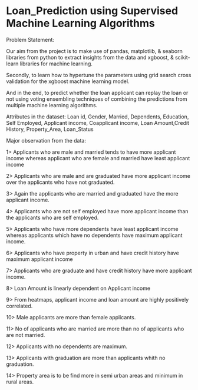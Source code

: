# Loan_Prediction using Supervised Machine Learning Algorithms
Problem Statement:

Our aim from the project is to make use of pandas, matplotlib, & seaborn libraries from python to extract insights from the data and xgboost, & scikit-learn libraries for machine learning.

Secondly, to learn how to hypertune the parameters using grid search cross validation for the xgboost machine learning model.

And in the end, to predict whether the loan applicant can replay the loan or not using voting ensembling techniques of combining the predictions from multiple machine learning algorithms.

Attributes in the dataset:
Loan id, Gender, Married, Dependents, Education, Self Employed, Applicant income, Coapplicant income, Loan Amount,Credit History, Property_Area, Loan_Status

Major observation from the data:

1> Applicants who are male and married tends to have more applicant income whereas applicant who are female and married have least applicant income

2> Applicants who are male and are graduated have more applicant income over the applicants who have not graduated.

3> Again the applicants who are married and graduated have the more applicant income.

4> Applicants who are not self employed have more applicant income than the applicants who are self employed.

5> Applicants who have more dependents have least applicant income whereas applicants which have no dependents have maximum applicant income.

6> Applicants who have property in urban and have credit history have maximum applicant income

7> Applicants who are graduate and have credit history have more applicant income.

8> Loan Amount is linearly dependent on Applicant income

9> From heatmaps, applicant income and loan amount are highly positively correlated.

10> Male applicants are more than female applicants.

11> No of applicants who are married are more than no of applicants who are not married.

12> Applicants with no dependents are maximum.

13> Applicants with graduation are more than applicants whith no graduation.

14> Property area is to be find more in semi urban areas and minimum in rural areas.
